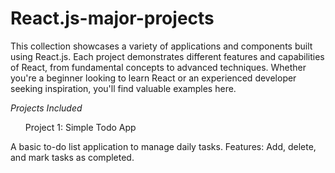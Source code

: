 # React.js-major-projects

This collection showcases a variety of applications and components built using React.js. Each project demonstrates different features and capabilities of React, from fundamental concepts to advanced techniques. Whether you're a beginner looking to learn React or an experienced developer seeking inspiration, you'll find valuable examples here.

*Projects Included*

<ul>Project 1: Simple Todo App</ul>

A basic to-do list application to manage daily tasks.
Features: Add, delete, and mark tasks as completed.

